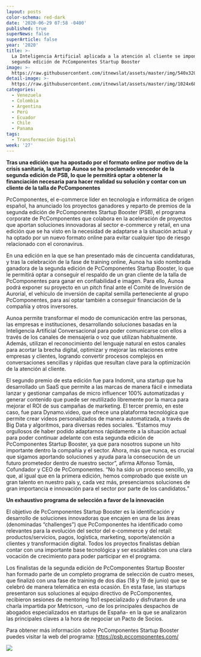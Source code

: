 ```yaml
---
layout: posts
color-schema: red-dark
date: '2020-06-29 07:58 -0400'
published: true
superNews: false
superArticle: false
year: '2020'
title: >-
  La Inteligencia Artificial aplicada a la atención al cliente se impone en la
  segunda edición de PcComponentes Startup Booster
image: >-
  https://raw.githubusercontent.com/itnewslat/assets/master/img/540x320/Startup-Booster-p.jpg
detail-image: >-
  https://raw.githubusercontent.com/itnewslat/assets/master/img/1024x680/Startup-Booster-g.jpg
categories:
  - Venezuela
  - Colombia
  - Argentina
  - Perú
  - Ecuador
  - Chile
  - Panama
tags:
  - Transformación Digital
week: '27'
---
```

**Tras una edición que ha apostado por el formato online por motivo de la crisis sanitaria, la startup Aunoa se ha proclamado vencedor de la segunda edición de PSB, lo que le permitirá optar a obtener la financiación necesaria para hacer realidad su solución y contar con un cliente de la talla de PcComponentes**
 
PcComponentes, el e-commerce líder en tecnología e informática de origen español, ha anunciado los proyectos ganadores y reparto de premios de la segunda edición de PcComponentes Startup Booster (PSB), el programa corporate de PcComponentes que colabora en la aceleración de proyectos que aportan soluciones innovadoras al sector e-commerce y retail, en una edición que se ha visto en la necesidad de adaptarse a la situación actual y ha optado por un nuevo formato online para evitar cualquier tipo de riesgo relacionado con el coronavirus.

En una edición en la que se han presentado más de cincuenta candidaturas, y tras la celebración de la fase de training online, Aunoa ha sido nombrada ganadora de la segunda edición de PcComponentes Startup Booster, lo que le permitirá optar a conseguir el respaldo de un gran cliente de la talla de PcComponentes para ganar en confiabilidad e imagen. Para ello, Aunoa podrá exponer su proyecto en un pitch final ante el Comité de Inversión de Aurorial, el vehículo de inversión de capital semilla perteneciente al grupo PcComponentes, para así optar también a conseguir financiación de la compañía y otros inversores.

Aunoa permite transformar el modo de comunicación entre las personas, las empresas e instituciones, desarrollando soluciones basadas en la Inteligencia Artificial Conversacional para poder comunicarse con ellos a través de los canales de mensajería o voz que utilizan habitualmente. Además, utilizan el reconocimiento del lenguaje natural en estos canales para acortar la brecha digital, optimizar y mejorar las relaciones entre empresas y clientes, logrando convertir procesos complejos en conversaciones sencillas y rápidas que resultan clave para la optimización de la atención al cliente.

El segundo premio de esta edición fue para Indomit, una startup que ha desarrollado un SaaS que permite a las marcas de manera fácil e inmediata lanzar y gestionar campañas de micro influencer 100% automatizadas y generar contenido que puede ser reutilizado libremente por la marca para mejorar el ROI de sus campañas de marketing.
El tercer premio, en este caso, fue para Dynamo.video, que ofrece una plataforma tecnológica que permite crear videos personalizados de manera automatizada, a través de Big Data y algoritmos, para diversas redes sociales.
“Estamos muy orgullosos de haber podido adaptarnos rápidamente a la situación actual para poder continuar adelante con esta segunda edición de PcComponentes Startup Booster, ya que para nosotros supone un hito importante dentro la compañía y el sector. Ahora, más que nunca, es crucial que sigamos aportando soluciones y ayuda para la consecución de un futuro prometedor dentro de nuestro sector”, afirma Alfonso Tomás, Cofundador y CEO de PcComponentes. “No ha sido un proceso sencillo, ya que, al igual que en la primera edición, hemos comprobado que existe un gran talento en nuestro país y, cada vez más, presenciamos soluciones de gran importancia e innovación para el sector por parte de los candidatos.”

**Un exhaustivo programa de selección a favor de la innovación**

El objetivo de PcComponentes Startup Booster es la identificación y desarrollo de soluciones innovadoras que encajen en una de las áreas (denominadas “challenges”) que PcComponentes ha identificado como relevantes para la evolución del sector del e-commerce y del retail: productos/servicios, pagos, logística, marketing, soporte/atención a clientes y transformación digital. Todos los proyectos finalistas debían contar con una importante base tecnológica y ser escalables con una clara vocación de crecimiento para poder participar en el programa. 

Los finalistas de la segunda edición de PcComponentes Startup Booster han formado parte de un completo programa de selección de cuatro meses, que finalizó con una fase de training de dos días (18 y 19 de junio) que se celebró de manera telemática en esta ocasión. En esta fase, las startups presentaron sus soluciones al equipo directivo de PcComponentes, recibieron sesiones de mentoring 1to1 especializado y disfrutaron de una charla impartida por Metricson, -uno de los principales despachos de abogados especializados en startups de España- en la que se analizaron las principales claves a la hora de negociar un Pacto de Socios.

Para obtener más información sobre PcComponentes Startup Booster puedes visitar la web del programa: https://psb.pccomponentes.com/ 
 
<img src="https://tracker.metricool.com/c3po.jpg?hash=56f88a41e39ab42c063cc51676587a04"/>